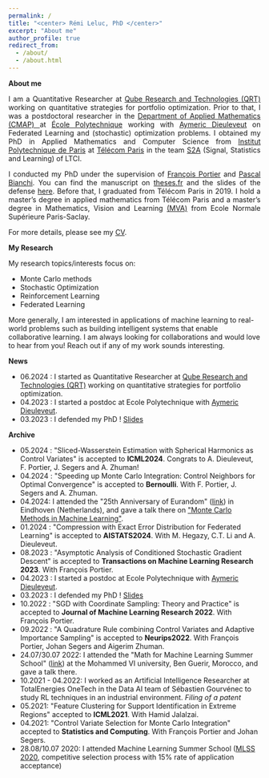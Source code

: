 ```yaml
---
permalink: /
title: "<center> Rémi Leluc, PhD </center>"
excerpt: "About me"
author_profile: true
redirect_from: 
  - /about/
  - /about.html
---
```


**About me**
 
<p align="justify">
I am a Quantitative Researcher at <a href="https://www.qube-rt.com/">Qube Research and Technologies (QRT)</a> working on quantitative strategies for portfolio optimization. Prior to that, I was a postdoctoral researcher in the <a href="https://portail.polytechnique.edu/cmap/en/groups/statistique-apprentissage-simulation-image"> Department of Applied Mathematics (CMAP) </a> at <a href="https://www.polytechnique.edu/en">École Polytechnique</a> working with <a href="http://www.cmap.polytechnique.fr/~aymeric.dieuleveut/">Aymeric Dieuleveut</a> on Federated Learning and (stochastic) optimization problems. I obtained my PhD in Applied Mathematics and Computer Science from <a href="https://www.ip-paris.fr/en/search?s=en%20home%20en">Institut Polytechnique de Paris</a> at <a href="https://www.telecom-paris.fr/">Télécom Paris</a> in the team <a href="http://www.tsi.telecom-paristech.fr/ssa/">S2A</a> (Signal, Statistics and Learning) of LTCI. 
</p>


<p align="justify">
I conducted my PhD under the supervision of <a href="https://sites.google.com/site/fportierwebpage/">François Portier</a> and <a href="https://bianchi.wp.imt.fr/">Pascal Bianchi</a>. You can find the manuscript on <a href="https://www.theses.fr/2023IPPAT007">theses.fr</a> and the slides of the defense <a href="https://remileluc.github.io/assets/slides_defense.pdf">here</a>. Before that, I graduated from Télécom Paris in 2019. I hold a master’s degree in applied mathematics from Télécom Paris and a master’s degree in Mathematics, Vision and Learning <a href="https://www.master-mva.com/">(MVA)</a> from Ecole Normale Supérieure Paris-Saclay. 
</p>

For more details, please see my [CV](https://remileluc.github.io/assets/resume.pdf).

**My Research**

My research topics/interests focus on: 
- Monte Carlo methods
- Stochastic Optimization
- Reinforcement Learning
- Federated Learning

More generally, I am interested in applications of machine learning to real-world problems such as building intelligent systems that enable collaborative learning. I am always looking for collaborations and would love to hear from you! Reach out if any of my work sounds interesting.

**News**

- 06.2024 : I started as Quantitative Researcher at <a href="https://www.qube-rt.com/">Qube Research and Technologies (QRT)</a> working on quantitative strategies for portfolio optimization.
- 04.2023 : I started a postdoc at Ecole Polytechnique with [Aymeric Dieuleveut](http://www.cmap.polytechnique.fr/~aymeric.dieuleveut/).
- 03.2023 : I defended my PhD ! [Slides](https://remileluc.github.io/assets/slides_defense.pdf)
  
**Archive**

- 05.2024 : "Sliced-Wasserstein Estimation with Spherical Harmonics as Control Variates" is accepted to **ICML2024**. Congrats to A. Dieuleveut, F. Portier, J. Segers and A. Zhuman!
- 04.2024 : "Speeding up Monte Carlo Integration: Control Neighbors for Optimal Convergence" is accepted to **Bernoulli**. With F. Portier, J. Segers and A. Zhuman.
- 04.2024: I attended the "25th Anniversary of Eurandom" ([link](https://www.eurandom.tue.nl/event/eurandom-25-years-april-2024/)) in Eindhoven (Netherlands), and gave a talk there on ["Monte Carlo Methods in Machine Learning"](https://remileluc.github.io/assets/main_eurandom.pdf).
- 01.2024 : "Compression with Exact Error Distribution for Federated Learning" is accepted to **AISTATS2024**. With M. Hegazy, C.T. Li and A. Dieuleveut.
- 08.2023 : "Asymptotic Analysis of Conditioned Stochastic Gradient Descent" is accepted to **Transactions on Machine Learning Research 2023**. With François Portier.
- 04.2023 : I started a postdoc at Ecole Polytechnique with [Aymeric Dieuleveut](http://www.cmap.polytechnique.fr/~aymeric.dieuleveut/).
- 03.2023 : I defended my PhD ! [Slides](https://remileluc.github.io/assets/slides_defense.pdf)
- 10.2022 : "SGD with Coordinate Sampling: Theory and Practice" is accepted to **Journal of Machine Learning Research 2022**. With François Portier.
- 09.2022 : "A Quadrature Rule combining Control Variates and Adaptive Importance Sampling" is accepted to **Neurips2022**. With François Portier, Johan Segers and Aigerim Zhuman.
-  24.07/30.07 2022: I attended the "Math for Machine Learning Summer School" ([link](https://www.emines-ingenieur.org/en/education/summer-school)) at the Mohammed VI university, Ben Guerir, Morocco, and gave a talk there.
- 10.2021 - 04.2022: I worked as an Artificial Intelligence Researcher at TotalEnergies OneTech in the Data AI team of Sébastien Gourvénec to study RL techniques in an industrial environment. _Filing of a patent_
- 05.2021: "Feature Clustering for Support Identification in Extreme Regions" accepted to **ICML2021**. With Hamid Jalalzai.
- 04.2021: "Control Variate Selection for Monte Carlo Integration" accepted to **Statistics and Computing**. With François Portier and Johan Segers.
-  28.08/10.07 2020: I attended Machine Learning Summer School ([MLSS 2020](http://mlss.tuebingen.mpg.de/2020/), competitive selection process with 15% rate of application acceptance)

